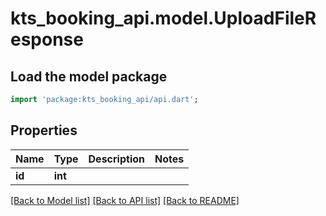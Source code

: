 # kts_booking_api.model.UploadFileResponse

## Load the model package
```dart
import 'package:kts_booking_api/api.dart';
```

## Properties
Name | Type | Description | Notes
------------ | ------------- | ------------- | -------------
**id** | **int** |  | 

[[Back to Model list]](../README.md#documentation-for-models) [[Back to API list]](../README.md#documentation-for-api-endpoints) [[Back to README]](../README.md)



